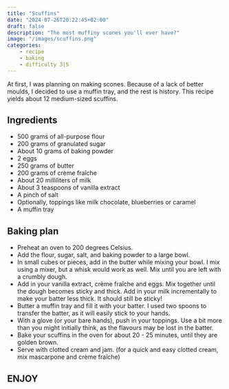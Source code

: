 ```yaml
---
title: "Scuffins"
date: "2024-07-26T20:22:45+02:00"
draft: false
description: "The most muffiny scones you'll ever have?"
image: "/images/scuffins.png"
categories: 
    - recipe
    - baking
    - difficulty 3|5
---
```


At first, I was planning on making scones. Because of a lack of better moulds, I decided to use a muffin tray, and the rest is history. This recipe yields about 12 medium-sized scuffins. 

## Ingredients
- 500 grams of all-purpose flour
- 200 grams of granulated sugar
- About 10 grams of baking powder
- 2 eggs
- 250 grams of butter
- 200 grams of crème fraîche
- About 20 milliliters of milk
- About 3 teaspoons of vanilla extract
- A pinch of salt
- Optionally, toppings like milk chocolate, blueberries or caramel
- A muffin tray

## Baking plan
- Preheat an oven to 200 degrees Celsius. 
- Add the flour, sugar, salt, and baking powder to a large bowl.
- In small cubes or pieces, add in the butter while mixing your bowl. I mix using a mixer, but a whisk would work as well. Mix until you are left with a crumbly dough. 
- Add in your vanilla extract, crème fraîche and eggs. Mix together until the dough becomes sticky and thick. Add in your milk incrementally to make your batter less thick. It should still be sticky!
- Butter a muffin tray and fill it with your batter. I used two spoons to transfer the batter, as it will easily stick to your hands. 
- With a glove (or your bare hands), push in your toppings. Use a bit more than you might initially think, as the flavours may be lost in the batter.  
- Bake your scuffins in the oven for about 20 - 25 minutes, until they are golden brown. 
- Serve with clotted cream and jam. (for a quick and easy clotted cream, mix mascarpone and crème fraîche)

## ENJOY